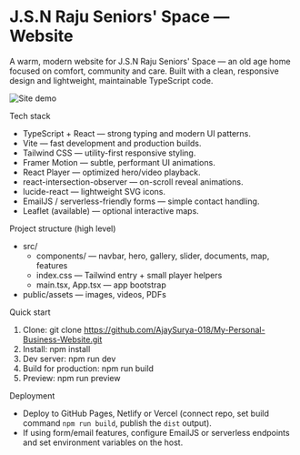 # J.S.N Raju Seniors' Space — Website

A warm, modern website for J.S.N Raju Seniors' Space — an old age home focused on comfort, community and care. Built with a clean, responsive design and lightweight, maintainable TypeScript code.

![Site demo](/public/assets/videos/demo.gif)

Tech stack
- TypeScript + React — strong typing and modern UI patterns.
- Vite — fast development and production builds.
- Tailwind CSS — utility-first responsive styling.
- Framer Motion — subtle, performant UI animations.
- React Player — optimized hero/video playback.
- react-intersection-observer — on-scroll reveal animations.
- lucide-react — lightweight SVG icons.
- EmailJS / serverless-friendly forms — simple contact handling.
- Leaflet (available) — optional interactive maps.

Project structure (high level)
- src/
  - components/ — navbar, hero, gallery, slider, documents, map, features
  - index.css — Tailwind entry + small player helpers
  - main.tsx, App.tsx — app bootstrap
- public/assets — images, videos, PDFs

Quick start
1. Clone:
   git clone https://github.com/AjaySurya-018/My-Personal-Business-Website.git
2. Install:
   npm install
3. Dev server:
   npm run dev
4. Build for production:
   npm run build
5. Preview:
   npm run preview

Deployment
- Deploy to GitHub Pages, Netlify or Vercel (connect repo, set build command `npm run build`, publish the `dist` output).
- If using form/email features, configure EmailJS or serverless endpoints and set environment variables on the host.
